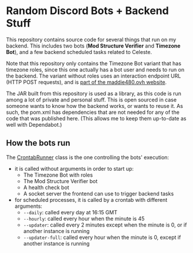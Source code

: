 # Random Discord Bots + Backend Stuff

This repository contains source code for several things that run on my backend. This includes two bots (**Mod Structure Verifier** and **Timezone Bot**), and a few backend scheduled tasks related to Celeste.

Note that this repository only contains the Timezone Bot variant that has timezone roles, since this one actually has a bot user and needs to run on the backend. The variant without roles uses an interaction endpoint URL (HTTP POST requests), and is [part of the maddie480.ovh website](https://github.com/maddie480/RandomStuffWebsite/tree/main/src/main/java/com/max480/randomstuff/gae/discord/timezonebot).

The JAR built from this repository is used as a library, as this code is run among a lot of private and personal stuff. This is open sourced in case someone wants to know how the backend works, or wants to reuse it. As such, the pom.xml has dependencies that are not needed for any of the code that was published here. (This allows me to keep them up-to-date as well with Dependabot.)

## How the bots run

The [CrontabRunner](src/main/java/com/max480/randomstuff/backend/CrontabRunner.java) class is the one controlling the bots' execution:
- it is called without arguments in order to start up:
  - The Timezone Bot with roles
  - The Mod Structure Verifier bot
  - A health check bot
  - A socket server the frontend can use to trigger backend tasks
- for scheduled processes, it is called by a crontab with different arguments:
  - `--daily`: called every day at 16:15 GMT
  - `--hourly`: called every hour when the minute is 45
  - `--updater`: called every 2 minutes except when the minute is 0, or if another instance is running
  - `--updater-full`: called every hour when the minute is 0, except if another instance is running

